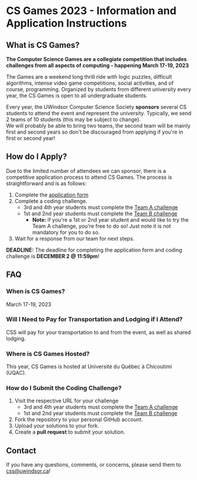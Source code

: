 # CS Games 2023 - Information and Application Instructions

## What is CS Games?

**The Computer Science Games are a collegiate competition that includes challenges from all aspects of computing - happening March 17-19, 2023**

The Games are a weekend long thrill ride with logic puzzles, difficult algorithms, intense video game competitions, social activities, and of course, programming. Organized by students from different university every year, the CS Games is open to all undergraduate students.

Every year, the UWindsor Computer Science Society **sponsors** several CS students to attend the event and represent the university. Typically, we send 2 teams of 10 students (this may be subject to change).  
We will probably be able to bring two teams, the second team will be mainly first and second years so don't be discouraged from applying if you're in first or second year!

## How do I Apply?

Due to the limited number of attendees we can sponsor, there is a competitive application process to attend CS Games. The process is straightforward and is as follows:

1. Complete the [application form](https://forms.office.com/r/R4A1JyB3Xf)
2. Complete a coding challenge.
    - 3rd and 4th year students must complete the [Team A challenge](https://github.com/uwindsorcss/csgames-2023-team-a-question)
    - 1st and 2nd year students must complete the [Team B challenge](https://github.com/uwindsorcss/csgames-2023-team-b-question)
      - **Note:** if you're a 1st or 2nd year student and would like to try the Team A challenge, you're free to do so! Just note it is not mandatory for you to do so.
3. Wait for a response from our team for next steps.  

**DEADLINE:** The deadline for completing the application form and coding challenge is **DECEMBER 2 @ 11:59pm**!

## FAQ

### When is CS Games?

March 17-19, 2023

### Will I Need to Pay for Transportation and Lodging if I Attend? 

CSS will pay for your transportation to and from the event, as well as shared lodging.

### Where is CS Games Hosted?

This year, CS Games is hosted at Université du Québec à Chicoutimi (UQAC).

### How do I Submit the Coding Challenge?

1. Visit the respective URL for your challenge
    - 3rd and 4th year students must complete the [Team A challenge](https://github.com/uwindsorcss/csgames-2023-team-a-question)
    - 1st and 2nd year students must complete the [Team B challenge](https://github.com/uwindsorcss/csgames-2023-team-b-question)
2. Fork the repository to your personal GitHub account.
3. Upload your solutions to your fork.
4. Create a **pull request** to submit your solution.

## Contact

If you have any questions, comments, or concerns, please send them to css@uwindsor.ca!
